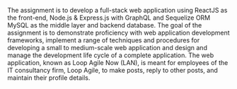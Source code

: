 The assignment is to develop a full-stack web application using ReactJS as the front-end, Node.js & Express.js with GraphQL and Sequelize ORM MySQL as the middle layer and backend database. The goal of the assignment is to demonstrate proficiency with web application development frameworks, implement a range of techniques and procedures for developing a small to medium-scale web application and design and manage the development life cycle of a complete application. The web application, known as Loop Agile Now (LAN), is meant for employees of the IT consultancy firm, Loop Agile, to make posts, reply to other posts, and maintain their profile details.

